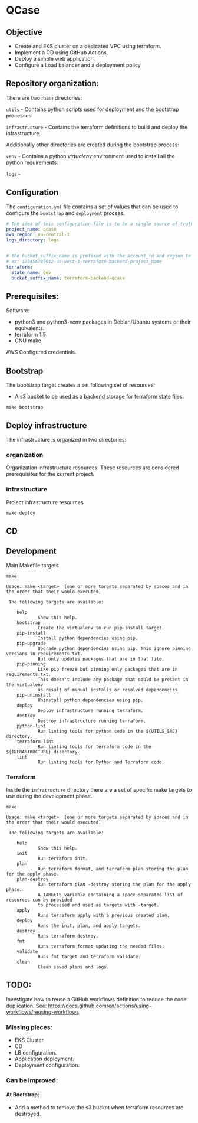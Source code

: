 # QCase

## Objective

- Create and EKS cluster on a dedicated VPC using terraform.
- Implement a CD using GitHub Actions.
- Deploy a simple web application.
- Configure a Load balancer and a deployment policy.


## Repository organization:

There are two main directories:

`utils` - Contains python scripts used for deployment and the bootstrap processes.

`infrastructure` - Contains the terraform definitions to build and deploy the infrastructure.


Additionally other directories are created during the bootstrap process:

`venv` - Contains a python *virtualenv* environment used to install all the python requirements. 

`logs` - 


## Configuration
The `configuration.yml` file contains a set of values that can be used to configure the `bootstrap` and `deployment` process.
```yaml
# The idea of this configuration file is to be a single source of truth for the bootstrap scripts and terraform.
project_name: qcase
aws_region: eu-central-1
logs_directory: logs


# the bucket_suffix_name is prefixed with the account_id and region to create the bucket name
# ex: 123456789012-us-west-1-terraform-backend-project_name
terraform:
  state_name: dev
  bucket_suffix_name: terraform-backend-qcase

```

## Prerequisites:

Software:

- python3 and python3-venv packages in Debian/Ubuntu systems or their equivalents.
- terraform 1.5
- GNU make


AWS Configured credentials.


## Bootstrap
The bootstrap target creates a set following set of resources:
- A s3 bucket to be used as a backend storage for terraform state files.

```shell
make bootstrap
```

## Deploy infrastructure

The infrastructure is organized in two directories:
### organization
Organization infrastructure resources. These resources are considered prerequisites for the current project.

### infrastructure
Project infrastructure resources.


```shell
make deploy
```

## CD


## Development

Main Makefile targets
```shell
make

Usage: make <target>  [one or more targets separated by spaces and in the order that their would executed]

 The following targets are available: 

	help
			Show this help.
	bootstrap
			Create the virtualenv to run pip-install target.
	pip-install
			Install python dependencies using pip.
	pip-upgrade
			Upgrade python dependencies using pip. This ignore pinning versions in requirements.txt.
			But only updates packages that are in that file.
	pip-pinning
			Like pip freeze but pinning only packages that are in requirements.txt.
			This doesn't include any package that could be present in the virtualenv
			as result of manual installs or resolved dependencies.
	pip-uninstall
			Uninstall python dependencies using pip.
	deploy
			Deploy infrastructure running terraform.
	destroy
			Destroy infrastructure running terraform.
	python-lint
			Run linting tools for python code in the ${UTILS_SRC} directory.
	terraform-lint
			Run linting tools for terraform code in the ${INFRASTRUCTURE} directory.
	lint
			Run linting tools for Python and Terraform code.

```


### Terraform
Inside the `infratructure` directory there are a set of specific make targets to use during the development phase.   
```shell
make

Usage: make <target>  [one or more targets separated by spaces and in the order that their would executed]

 The following targets are available: 

	help
			Show this help.
	init
			Run terraform init.
	plan
			Run terraform format, and terraform plan storing the plan for the apply phase.
	plan-destroy
			Run terraform plan -destroy storing the plan for the apply phase.
			A TARGETS variable containing a space separated list of resources can by provided
			to processed and used as targets with -target.
	apply
			Runs terraform apply with a previous created plan.
	deploy
			Runs the init, plan, and apply targets.
	destroy
			Runs terraform destroy.
	fmt
			Runs terraform format updating the needed files.
	validate
			Runs fmt target and terraform validate.
	clean
			Clean saved plans and logs.

```


## TODO:

Investigate how to reuse a GitHub workflows definition to reduce the code duplication.
See: https://docs.github.com/en/actions/using-workflows/reusing-workflows


### Missing pieces:
- EKS Cluster
- CD
- LB configuration.
- Application deployment.
- Deployment configuration.


### Can be improved:

#### At Bootstrap:
- Add a method to remove the s3 bucket when terraform resources are destroyed.

